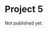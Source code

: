 # Project 5

Not published yet.


<!--

```{note}
There will probably be small updates to the project description in the coming days, so check back regularly!
```

## Practicalities

- **Deadline**: Wednesday, December 11, 23:59.
- **Format:**
  - A scientific report, typeset in LaTeX, delivered as a pdf file on Canvas.
  - Use the report template we have provided [here](./../writing_reports/project_templates.md).
  - Code (with comments, of course) on a UiO GitHub repo ([github.uio.no](https://github.uio.no/)), with the URL to you repo written in the pdf document. 
  - You *must* deliver via your group on Canvas (even if you are working alone).

- **Collaboration:** We strongly encourage you to collaborate with others, in groups of up to three students. The group hands in a single pdf. Remember to list everyone's name in the pdf.

- **Reproducibility:** Your code should be available on a GitHub repo. You can refer to relevant parts of your code in your answers. Make sure to include a README file in the repo that briefly explains how the code is organised, and how it should be compiled and run in order for others to reproduce your results.

- **Figures:** Figures included in your LaTeX document should preferrably be made as vector graphics (e.g. `.pdf` files), rather than raster graphics (e.g. `.png` files).


## Introduction

The goal of this project is to simulate the two-dimensional time-dependent Schrödinger equation, and use it to study a double-slit-in-a-box setup and variations thereof. In short, you will write a simulation that can give results [`like this`](https://www.dropbox.com/s/76sdq2ecp0ekiin/animation.mp4?dl=0). (Note that you will not be required to animate your results, but it's quite instructive and fun to do so.)

The key methodological aspects of the projects are:
- Understanding partial differential equations (PDEs)
- Applying the Crank-Nicolson method in 2+1 dimensions
- Working with complex numbers in code
- Getting them indices straight...
- Using conserved quantities as stability checks

## The Schrödinger equation

The general formulation of the time-dependent Schrödinger equation is 

$$
i \hbar \frac{d}{dt} |\Psi\rangle = \hat{H} |\Psi\rangle,
$$

where $\hat{H}$ is some Hamiltonian operator and $|\Psi\rangle$ is the quantum state ([whatever that is](https://plato.stanford.edu/entries/qt-issues/#OntoIssu)). While we are not really sure what the quantum state *is*, we do know it is related to probability ([whatever that is](https://plato.stanford.edu/entries/probability-interpret/)) through the [Born rule](https://en.wikipedia.org/wiki/Born_rule), which we will use extensively in this project. More details below.



We will now consider the case of *a single, non-relativistic particle in two dimensions*. If we work in "position space", the quantum state $|\Psi\rangle$ can then be expressed through a *complex-valued* function $\Psi(x,y,t)$, historically called the *the wave function*. The Schrödinger equation then becomes

$$
i \hbar \frac{\partial}{\partial t} \Psi(x,y,t) = -\frac{\hbar^2}{2m} \left( \frac{\partial^2}{\partial x^2} + \frac{\partial^2}{\partial y^2} \right) \Psi(x,y,t) + V(x,y,t) \Psi(x,y,t).
$$

Here the terms $-\frac{\hbar^2}{2m} \frac{\partial^2 \Psi}{\partial x^2}$ and $-\frac{\hbar^2}{2m} \frac{\partial^2 \Psi}{\partial y^2}$ are expressions of the kinetic energy, corresponding to $\frac{p^2}{2m}$ from classical physics, with $m$ being the particle mass. The external environment is encoded in *the potential* $V$. We will only consider the case of a *time-independent* potential, $V = V(x,y)$.

When working in position space like this, the Born rule takes the form

$$
p(x,y\,;t) = |\Psi(x,y,t)|^2 = \Psi^*(x,y,t) \, \Psi(x,y,t),
$$

where $p(x,y\,;t)$ denotes the probability density for detecting the particle at position $(x,y)$ if we perform a position measurement at time $t$. The star in $\Psi^*$ denotes complex conjugation.


To keep things simple, we will in this project assume that all dimensionful variables have been scaled away, leaving us with a "bare" Schrödinger equation on the form

$$
i \frac{\partial u}{\partial t} = -\frac{\partial^2 u}{\partial x^2} - \frac{\partial^2 u}{\partial y^2} + v(x,y) u.
$$ (schr_eq)

So in this equation *all the variables are dimensionless*, which means you do not have to worry about units for this project. Our goal is to solve equation {eq}`schr_eq` numerically to determine the evolution of the "wave function" $u(x,y,t)$ in the presence of some potential $v(x,y)$.

In our new notation the Born rule takes the form

$$
p(x,y;t) = |u(x,y,t)|^2 = u^*(x,y,t) \, u(x,y,t).
$$

assuming the wave function $u(x,y,t)$ has been properly normalised.


```{note}
In this course we don't expect any background knowledge in quantum mechanics, so you are not expected to discuss a lot of quantum mechanics in your report. That is, you can simply view the Schrödinger equation as a particular type of differential equation given by equation {eq}`schr_eq`, where the solution is some complex-valued function $u(x,y,t)$, and where we have a rule for connecting this $u(x,y,t)$ to a probability distribution.
```


```{note}
*For those with some quantum mechanics background:* A question that sometimes come up during this project is how the wave function $\Psi(x,y,t)$ actually is related to the state $|\Psi\rangle$, so here's a short answer. (Again, you are not expected to discuss any of this in your reports.) 

Consider the one-dimensional case and for simplicity assume that we have discretised time and space (notation $x_i$ and $t_n$). To work in position space we can express $|\Psi\rangle$ in terms of a set of orthonormal basis states $|x_i\rangle$. (These are eigenstates of the position operator, $\hat{X} |x_i \rangle = x_i |x_i\rangle$). In doing this, the now-discretised wavefunction $\Psi(x_i,t_n) \equiv \Psi_i^n$ simply corresponds to the complex coefficients in this way of expressing $|\Psi\rangle$:

$$
|\Psi\rangle = \Psi_1^n |x_1 \rangle + \Psi_2^n |x_2 \rangle + \Psi_3^n |x_3 \rangle + \ldots,
$$

and correspondingly 

$$
\langle \Psi| =  \langle x_1 | \Psi^{n*}_1 + \langle x_2 | \Psi^{n*}_2 + \langle x_3 | \Psi^{n*}_3 \ldots
$$

Since the states $|x_i\rangle$ are orthonormal, i.e. $\langle x_i|x_j\rangle = \delta_{ij}$, we have that the wavefunction value for position $x_i$ and time $t_n$ can be viewed as the overlap between the current state $|\Psi\rangle$ and the basis state $|x_i\rangle$:

$$
\langle x_i | \Psi \rangle = \Psi_i^n.
$$

Assuming that we make a position measurement at time $t_n$, the probability $P(x_i;t_n)$ (not probability density, since we now work with discretised space) that the outcome will be $x_i$ can be expressed as 

$$
P(x_i;t_n) = | \langle x_i | \Psi \rangle |^2 = |\Psi_i^n|^2 = \Psi^{n*}_i \, \Psi^n_i.
$$

In this notation, the normalization condition for the total probability can be viewed as 

$$
1 &= \langle \Psi | \Psi \rangle\\ 
  &= \big[ \langle x_1 | \Psi^{n*}_1 + \langle x_2 | \Psi^{n*}_2 + \ldots \big] \; \big[ \Psi^n_1 |x_1 \rangle + \Psi^n_2 |x_2 \rangle + \ldots \big]\\ 
  &= \Psi^{n*}_1 \, \Psi^n_1 + \Psi^{n*}_2 \, \Psi^n_2 + \ldots \\
  &= P(x_1;t) + P(x_2;t) + \ldots
$$
```



## Notation

Below we define the basic notation we will use for this project. 

- $x \in [0,1]$, $y \in [0,1]$, $t \in [0,T]$.
- We'll use an equal step size $h$ in both the $x$ and $y$ directions.
- $x \rightarrow x_i = i h$, with $i = 0, 1, \ldots, M-1$. (Don't confuse this index $i$ with the imaginary unit $i$ appearing in the Schrödinger equation!)
- $y \rightarrow y_j = j h$, with $j = 0, 1, \ldots, M-1$.
- $t \rightarrow t_n = n \Delta t$, with $n = 0, 1, \ldots, N_t-1$.
- $u(x,y,t) \rightarrow u(ih,jh,n \Delta t) \equiv u_{ij}^n$. Note that the superscript $n$ here is simply a time index --- we have not raised $u_{ij}$ to the $n$-th power!
- The matrix $U^n$ is a matrix with elements $u_{ij}^n$.
- $v(x,y) \rightarrow v(ih,jh) \equiv v_{ij}$.
- The matrix $V$ is a matrix with elements $v_{ij}$.

Note:

- $M$ is the number of *points* along the $x$ axis, including the boundary points. Thus, the $x$ axis has been discretised using $M-1$ *steps*, and there are $M-2$ "internal points" $x_1, \ldots, x_{M-2}$, i.e. excluding the boundary points $x_0$ and $x_{M-1}$.
- Similarly for the $y$ axis, again with $M$ being the number of *points*.
- We will mix index notation with and without commas as needed for clarity. So keep in mind that e.g. $u_{ij}$ and $u_{i,j}$ mean the same thing.


## Initial and boundary conditions

Throughout this project we will assume Dirichlet boundary conditions in the $xy$ plane:

- $u(x=0, y, t) = 0$
- $u(x=1, y, t) = 0$
- $u(x, y=0, t) = 0$
- $u(x, y=1, t) = 0$

This assumption simplifies the implemention of the Crank-Nicolson scheme quite a bit, so keep in mind that the code we write will have this assumption baked in from the beginning.

For the initial wave function $u(x,y,t=0)$ we will typically use a quantum mechanical Gaussian wavepacket, to be specified in the problems below.


## Problems

### Problem 0

Not really a problem but an advice: Before diving into this project, take a look at the [Armadillo documentation](http://arma.sourceforge.net/docs.html) to see how you can work with complex numbers. For instance, look up terms like `cx_double`, `cx_vec`, `cx_mat`, etc. 

In practice, this simply means having your Armadillo objects filled with the standard `std::complex<double>` type in C++. You should read about that [here](https://en.cppreference.com/w/cpp/numeric/complex) and take a look at the examples. 

PS: You might also find `sp_cx_mat` in Armadillo very useful at some point...


### Problem 1

Show analytically that by discretizing equation {eq}`schr_eq` according to the Crank-Nicolson approach, you end up with the expression

$$
u_{ij}^{n+1}  -  r \left[u_{i+1,j}^{n+1} - 2u_{ij}^{n+1} + u_{i-1,j}^{n+1}\right]  -  r \left[u_{i,j+1}^{n+1} - 2u_{ij}^{n+1} + u_{i,j-1}^{n+1}\right]  +  \frac{i \Delta t}{2} v_{ij} u_{ij}^{n+1} \\
= u_{ij}^n  +  r \left[u_{i+1,j}^n - 2u_{ij}^n + u_{i-1,j}^n\right]  +  r \left[u_{i,j+1}^n - 2u_{ij}^n + u_{i,j-1}^n\right]  -  \frac{i \Delta t}{2} v_{ij} u_{ij}^n,
$$ (CN_eq1)

where $r \equiv \frac{i \Delta t}{2 h^2}$.


### Problem 2

One of the tricky things when implementing Crank-Nicolson with two spatial dimensions is getting the matrices and all the different indices right. When taking into account our choice of simple boundary conditions, equation {eq}`CN_eq1` can be expressed in matrix form as 

$$
A \,\vec{u}^{n+1} = B \,\vec{u}^{n}.
$$ (CN_eq2)

Here the vector $\vec{u}^n$ (and similarly $\vec{u}^{n+1}$) is a column vector that contains the $u^n_{ij}$ values for *all the internal points* of the $xy$ grid at time step $n$. In row-form it would look like this:

$$
\vec{u}^n = \left[(u_{1,1}^n, u_{2,1}^n, \ldots, u_{M-2,1}^n), (u_{1,2}^n, u_{2,2}^n, \ldots u_{M-2,2}^n), \ldots, (u_{1,M-2}^n \ldots u_{M-2,M-2}^n)\right].
$$

The parentheses are just added to make it clear where there is a change in the second index $j$. Thus the $\vec{u}$ vectors have length $(M-2)^2$, and the matrices $A$ and $B$ are thus (potentially very large) matrices of size $(M-2)^2 \times (M-2)^2$. 

Now we need some code to help us get this straight in our program:

- Write a code snippet that translates a pair of indices $(i,j)$ into a corresponding single index $k$ that gives the position of $u^n_{ij}$ in the vector $\vec{u}^n$.

- Next, we need code to construct our $A$ and $B$ matrices. The code must work for any value of $(M-2)$, but we can use $(M-2)=3$ as a first test case. So write a code snippet that takes as input a number $r$ and two vectors $\vec{a}$ and $\vec{b}$ and produce the following matrices when the vectors are of length 9:  
`  `

  $$
  A = 
  \begin{bmatrix}
  a_0 &  -r  &  0   &  -r   &   0   &  0    &  0   &  0    &  0    \\
  -r  &  a_1 &  -r  &  0    &   -r  &  0    &  0   &  0    &  0    \\
  0   &  -r  &  a_2 &  0    &   0   &  -r   &  0   &  0    &  0    \\
  -r  &  0   &  0   &  a_3  &   -r  &  0    &  -r  &  0    &  0    \\
  0   &  -r  &  0   &  -r   &   a_4 &  -r   &  0   &  -r   &  0    \\
  0   &  0   &  -r  &  0    &   -r  &  a_5  &  0   &  0    &  -r   \\
  0   &  0   &  0   &  -r   &   0   &  0    &  a_6 &  -r   &  0    \\
  0   &  0   &  0   &  0    &   -r  &  0    &  -r  &  a_7  &  -r   \\
  0   &  0   &  0   &  0    &   0   &  -r   &  0   &  -r   &  a_8  \\
  \end{bmatrix}
  $$

  $$
  B = 
  \begin{bmatrix}
  b_0 &  r   &  0   &  r    &   0   &  0    &  0   &  0    &  0    \\
  r   &  b_1 &  r   &  0    &   r   &  0    &  0   &  0    &  0    \\
  0   &  r   &  b_2 &  0    &   0   &  r    &  0   &  0    &  0    \\
  r   &  0   &  0   &  b_3  &   r   &  0    &  r   &  0    &  0    \\
  0   &  r   &  0   &  r    &   b_4 &  r    &  0   &  r    &  0    \\
  0   &  0   &  r   &  0    &   r   &  b_5  &  0   &  0    &  r    \\
  0   &  0   &  0   &  r    &   0   &  0    &  b_6 &  r    &  0    \\
  0   &  0   &  0   &  0    &   r   &  0    &  r   &  b_7  &  r    \\
  0   &  0   &  0   &  0    &   0   &  r    &  0   &  r    &  b_8  \\
  \end{bmatrix}
  $$

- To get the matrix structures correct it may be useful to notice that the $A$ and $B$ matrices are based on submatrices of size $(M-2) \times (M-2)$, as illustrated here:  
`  `

  $$
  A,B = 
  \begin{bmatrix}
    \begin{pmatrix}
      \bullet  &  \bullet  &  \phantom{\bullet} \\
      \bullet  &  \bullet  &  \bullet \\
      \phantom{\bullet}  &  \bullet  &  \bullet
    \end{pmatrix}
    \begin{pmatrix}
      \bullet  &  \phantom{\bullet}  &  \phantom{\bullet} \\
      \phantom{\bullet}  &  \bullet  &  \phantom{\bullet} \\
      \phantom{\bullet}  &  \phantom{\bullet}  &  \bullet
    \end{pmatrix}
    \begin{pmatrix}
      \phantom{\bullet}  &  \phantom{\bullet}  &  \phantom{\bullet} \\
      \phantom{\bullet}  &  \phantom{\bullet}  &  \phantom{\bullet} \\
      \phantom{\bullet}  &  \phantom{\bullet}  &  \phantom{\bullet}
    \end{pmatrix}\\
    \begin{pmatrix}
      \bullet  &  \phantom{\bullet}  &  \phantom{\bullet} \\
      \phantom{\bullet}  &  \bullet  &  \phantom{\bullet} \\
      \phantom{\bullet}  &  \phantom{\bullet}  &  \bullet
    \end{pmatrix}
    \begin{pmatrix}
      \bullet  &  \bullet  &  \phantom{\bullet} \\
      \bullet  &  \bullet  &  \bullet \\
      \phantom{\bullet}  &  \bullet  &  \bullet
    \end{pmatrix}
    \begin{pmatrix}
      \bullet  &  \phantom{\bullet}  &  \phantom{\bullet} \\
      \phantom{\bullet}  &  \bullet  &  \phantom{\bullet} \\
      \phantom{\bullet}  &  \phantom{\bullet}  &  \bullet
    \end{pmatrix}\\
    \begin{pmatrix}
      \phantom{\bullet}  &  \phantom{\bullet}  &  \phantom{\bullet} \\
      \phantom{\bullet}  &  \phantom{\bullet}  &  \phantom{\bullet} \\
      \phantom{\bullet}  &  \phantom{\bullet}  &  \phantom{\bullet}
    \end{pmatrix}
    \begin{pmatrix}
      \bullet  &  \phantom{\bullet}  &  \phantom{\bullet} \\
      \phantom{\bullet}  &  \bullet  &  \phantom{\bullet} \\
      \phantom{\bullet}  &  \phantom{\bullet}  &  \bullet
    \end{pmatrix}
    \begin{pmatrix}
      \bullet  &  \bullet  &  \phantom{\bullet} \\
      \bullet  &  \bullet  &  \bullet \\
      \phantom{\bullet}  &  \bullet  &  \bullet
    \end{pmatrix}
  \end{bmatrix}
  $$

- In the *Code snippets* section at the bottom we provide a C++ function you can use if you want to print the structure of a sparse matrix to screen.

- Make sure your code works for any value of $(M-2)$, even though we have so far only tested it for the simple case $(M-2)=3$. One way to test that can be to check that you get the following matrices when you try with $(M-2)=4$:  
`  `

  $$
  A = 
  \begin{bmatrix}
  a_0 &  -r  &  0   &  0  &   -r  &  0   &  0   &  0  &   0   &  0   &  0   &  0     &  0     &  0     &  0     &  0     \\
  -r  &  a_1 &  -r  &  0  &   0   &  -r  &  0   &  0  &   0   &  0   &  0   &  0     &  0     &  0     &  0     &  0     \\
  0   &  -r  &  a_2 &  -r &   0   &  0   &  -r  &  0  &   0   &  0   &  0   &  0     &  0     &  0     &  0     &  0     \\
  0   &  0   &  -r  & a_3 &   0   &  0   &  0   &  -r &   0   &  0   &  0   &  0     &  0     &  0     &  0     &  0     \\
  -r  &  0   &  0   &  0  &   a_4 &  -r  &  0   &  0  &   -r  &  0   &  0   &  0     &  0     &  0     &  0     &  0     \\
  0   &  -r  &  0   &  0  &   -r  &  a_5 &  -r  &  0  &   0   &  -r  &  0   &  0     &  0     &  0     &  0     &  0     \\
  0   &  0   &  -r  &  0  &   0   &  -r  &  a_6 &  -r &   0   &  0   &  -r  &  0     &  0     &  0     &  0     &  0     \\
  0   &  0   &  0   &  -r &   0   &  0   &  -r  & a_7 &   0   &  0   &  0   &  -r    &  0     &  0     &  0     &  0     \\
  0   &  0   &  0   &  0  &   -r  &  0   &  0   &  0  &   a_8 &  -r  &  0   &  0     &  -r    &  0     &  0     &  0     \\
  0   &  0   &  0   &  0  &   0   &  -r  &  0   &  0  &   -r  &  a_9 &  -r  &  0     &  0     &  -r    &  0     &  0     \\
  0   &  0   &  0   &  0  &   0   &  0   &  -r  &  0  &   0   &  -r  &  a_{10} &  -r &  0     &  0     &  -r    &  0     \\
  0   &  0   &  0   &  0  &   0   &  0   &  0   &  -r &   0   &  0   &  -r  & a_{11} &  0     &  0     &  0     &  -r    \\
  0   &  0   &  0   &  0  &   0   &  0   &  0   &  0  &   -r  &  0   &  0   &  0     & a_{12} &  -r    &  0     &  0     \\
  0   &  0   &  0   &  0  &   0   &  0   &  0   &  0  &   0   &  -r  &  0   &  0     & -r     & a_{13} &  -r    &  0     \\
  0   &  0   &  0   &  0  &   0   &  0   &  0   &  0  &   0   &  0   &  -r  &  0     & 0      &  -r    & a_{14} &  -r    \\
  0   &  0   &  0   &  0  &   0   &  0   &  0   &  0  &   0   &  0   &  0   &  -r    & 0      &  0     &  -r    & a_{15} \\
  \end{bmatrix}
  $$

  $$
  B = 
  \begin{bmatrix}
  b_0 &  r   &  0   &  0  &   r   &  0   &  0   &  0  &   0   &  0   &  0   &  0     &  0     &  0     &  0     &  0     \\
  r   &  b_1 &  r   &  0  &   0   &  r   &  0   &  0  &   0   &  0   &  0   &  0     &  0     &  0     &  0     &  0     \\
  0   &  r   &  b_2 &  r  &   0   &  0   &  r   &  0  &   0   &  0   &  0   &  0     &  0     &  0     &  0     &  0     \\
  0   &  0   &  r   & b_3 &   0   &  0   &  0   &  r  &   0   &  0   &  0   &  0     &  0     &  0     &  0     &  0     \\
  r   &  0   &  0   &  0  &   b_4 &  r   &  0   &  0  &   r   &  0   &  0   &  0     &  0     &  0     &  0     &  0     \\
  0   &  r   &  0   &  0  &   r   &  b_5 &  r   &  0  &   0   &  r   &  0   &  0     &  0     &  0     &  0     &  0     \\
  0   &  0   &  r   &  0  &   0   &  r   &  b_6 &  r  &   0   &  0   &  r   &  0     &  0     &  0     &  0     &  0     \\
  0   &  0   &  0   &  r  &   0   &  0   &  r   & b_7 &   0   &  0   &  0   &  r     &  0     &  0     &  0     &  0     \\
  0   &  0   &  0   &  0  &   r   &  0   &  0   &  0  &   b_8 &  r   &  0   &  0     &  r     &  0     &  0     &  0     \\
  0   &  0   &  0   &  0  &   0   &  r   &  0   &  0  &   r   &  b_9 &  r   &  0     &  0     &  r     &  0     &  0     \\
  0   &  0   &  0   &  0  &   0   &  0   &  r   &  0  &   0   &  r   &  b_{10} &  r  &  0     &  0     &  r     &  0     \\
  0   &  0   &  0   &  0  &   0   &  0   &  0   &  r  &   0   &  0   &  r   & b_{11} &  0     &  0     &  0     &  r     \\
  0   &  0   &  0   &  0  &   0   &  0   &  0   &  0  &   r   &  0   &  0   &  0     & b_{12} &  r     &  0     &  0     \\
  0   &  0   &  0   &  0  &   0   &  0   &  0   &  0  &   0   &  r   &  0   &  0     & r      & b_{13} &  r     &  0     \\
  0   &  0   &  0   &  0  &   0   &  0   &  0   &  0  &   0   &  0   &  r   &  0     & 0      &  r     & b_{14} &  r     \\
  0   &  0   &  0   &  0  &   0   &  0   &  0   &  0  &   0   &  0   &  0   &  r     & 0      &  0     &  r     & b_{15} \\
  \end{bmatrix}
  $$

- Now you are ready to write a proper function for your program that, using inputs $M$, $h$, $\Delta t$ and the matrix $V$ as input, can fill two $(M-2)^2 \times (M-2)^2$ matrices $A$ and $B$ according to the above pattern, with

  $$
  a_k &= 1 + 4r + \frac{i \Delta t}{2} v_{ij},\\
  b_k &= 1 - 4r - \frac{i \Delta t}{2} v_{ij}.
  $$

  (Here the $i$ in $i \Delta t$ is again the imaginary unit.)



### Problem 3

When we have the matrices $A$ and $B$, finding the next $\vec{u}^{n+1}$ from the current $\vec{u}^n$ in a time loop can be done in two steps:

  1. Perform the matrix multiplication $B \, \vec{u}^n = \vec{b}$.

  2. Solve the matrix equation $A \, \vec{u}^{n+1} = \vec{b}$ for the unknown $\vec{u}^{n+1}$.

Given what you know about matrix $A$, discuss which approaches might be well-suited to solve $A \, \vec{u}^{n+1} = \vec{b}$. For your code you can either implement a solver yourself or use a built-in solver in Armadillo.


```{note}
If you want to implement your own solver to solve $A \, \vec{u}^{n+1} = \vec{b}$, keep in mind that in the lectures we have discussed several different types of methods for solving matrix equations, including some that are easy to implement but that we haven't used in any previous project...
```


### Problem 4

Write a part of your program that can set up the initial state $u_{ij}^0$ based on the following expression for an unnormalised Gaussian wave packet

$$
u(x,y,t=0) = e^{-\frac{(x-x_c)^2}{2 \sigma_x^2} - \frac{(y-y_c)^2}{2 \sigma_y^2} + i p_x x + i p_y y}.
$$
  
Here $x_c$ and $y_c$ are the coordinates of the centre of the initial wave packet, $\sigma_x$ and $\sigma_y$ are the initial widths of the wave packet in the $x$ and $y$ directions, and $p_x$ and $p_y$ are the wave packet momenta.

Make sure that the initial state $u_{ij}^0$ satisfies the boundary conditions. 

Also, add code that normalises your initial state such that 

$$
\sum\limits_{i,j} u^{0*}_{ij} \, u^0_{ij} = 1,\\
$$

i.e. that the total probability in our 2D probability function $p^n_{ij} = u^{n*}_{ij} \, u^n_{ij}$ starts out normalized to 1.

```{note}
By requiring that $\sum\limits_{i,j} p^n_{ij} = 1$, rather than requiring $\sum\limits_{i,j} p^n_{ij} h^2 = 1$, we interpret $p^n_{ij}$ as a *probability*, not a probability *density*. That is, $p^n_{ij}$ is the probability that at time step $n$ is associated with a small grid cell of area $h^2$ centered on $(x, y) = (x_i, y_j)$.
```


### Problem 5

Write a part of your program that initialises the potential $V$. To construct the barriers used for the double-slit (and other configurations) we will simply set the elements $v_{ij}$ of $V$ that correspond to points inside the barriers to some high constant value $v_{ij} = v_0$. As our starting point we will use the following double-slit setup:

- Wall thickness in the $x$ direction: 0.02
- Wall position (centre) in the $x$ direction: 0.5
- Length of the wall piece separating the two slits (the $y$ distance between the inner edges of the two slits): 0.05
- Slit aperture (opening in the $y$ direction): 0.05
- Ensure that the slit setup is symmetric around $y = 0.5$. (So for the double-slit, the wall piece separating the two slits should be centered on $y = 0.5$.)


In Problem 9 you will also use single-slit and triple-slit configurations.

```{note}
If you want to simulate new potential configurations without having to hard-code the potentials in your program or specify a very long list of command-line arguments, you can consider using an input text file to specify the potential configuration. See the [introduction to Armadillo](sec:intro_to_armadillo) page for an easy example of how to read a text data table with Armadillo, or take a look at the [read from file](sec:read_from_file) page for an example using only the standard C++ library.
```

### Problem 6

Put everything together into a program that does (at least) the following:

1. Set the simulation parameters. It may be useful to read some or all of these as command-line input, or from an input file. The main simulation parameters are $h$, $\Delta t$, $T$, $x_c$, $\sigma_x$, $p_x$, $y_c$, $\sigma_y$, $p_y$ and $v_0$. 

2. Set up the potential matrix, $V$. 

3. Set up the initial state matrix, $U^0$.

4. Set up the matrices $A$ and $B$ required by the Crank-Nicolson approach.

5. Run the loop over time steps and store each new state $U^n$. You can either write every new state directly to file during the loop, or store them in memory and write everything to file after the loop. (Armadillo's `cx_cube` might be useful.)



### Problem 7

```{note}
Note that for this problem the output file can become large-ish (~200MB as binary file) if you save the full simulation, i.e. the full wave function at each time step.
```

In theory, the total probability ($= 1$) in the probability function $p^n_{ij} = u^{n*}_{ij}\,u^n_{ij}$ should be conserved over time. This is a nice consistency check to make sure your code works as it should.

- First run your simulation with the settings $h = 0.005$, $\Delta t = 2.5\times10^{-5}$, $T = 0.008$, $x_c = 0.25$, $\sigma_x = 0.05$, $p_x = 200$, $y_c = 0.5$, $\sigma_y = 0.05$, $p_y = 0$ and $v_0 = 0$, i.e. without any double-slit barrier.

- Make a plot of the deviation of the total probability from 1.0 as a function of time. (If the deviations are too small to be visible in your plot, consider plotting the data in a different way...)

- Run the simulation again, but now with a double-slit barrier switched on. Use $v_0 = 1\times10^{10}$ and the double-slit configuration from Problem 5, and make the initial state broader in the $y$-direction by setting $\sigma_y = 0.10$.

- Make a similar plot of the deviation of the total probability from 1.0 as a function of time.

```{note}
Keep in mind that how accurately you should expect the probability to be conserved will depend on what type of approach you have chosen for solving the matrix equation in Problem 3.
```


### Problem 8

Run your simulation with the following settings: $h = 0.005$, $\Delta t = 2.5\times10^{-5}$, $T = 0.002$, $x_c = 0.25$, $\sigma_x = 0.05$, $p_x = 200$, $y_c = 0.5$, $\sigma_y = 0.20$, $p_y = 0$ and $v_0 = 1\times10^{10}$. Use the double-slit configuration from Problem 5.


- Make three colourmap plots that illustrate the time evolution of the 2D probability function $p^n_{ij} = u^{n*}_{ij}\,u^n_{ij}$. Use the times $t = 0$, $t = 0.001$ and $t = 0.002$. (Feel free to make more plots if you want, but at least include these time steps.)

- For the same time steps, also make colourmap plots that show $\text{Re}(u_{ij})$ and $\text{Im}(u_{ij})$.

```{note}
When making the colourmap plots, it may be a good idea adjust the colour scale to the maximum of $p^n_{ij}$ at each time step independently. Then you avoid the problem that the shape of the probability function becomes difficult to see for time steps where it is very broad and flat.

You may also consider not using $p^n_{ij}$ as the $z$ axis (colour) value, but rather some tranformation of $p^n_{ij}$ like $\sqrt{p^n_{ij}}$, to more clearly see the structures in the low-probability regions. However, this comes with the cost that the plots become somewhat harder to interpret. But regardless of your choice, make sure to specify exactly what quantity the values on the colour scale represent.
```


### Problem 9

- Assume that we measure the particle with a detector screen at $x = 0.8$ (spanning the entire $y$ axis) at time $t = 0.002$. Using your simulation results from Problem 8, make a plot that shows the detection probability along this screen at this time. 

  Since we assume that we do indeed detect the particle *somewhere* along this line, you should normalise the one-dimensional probability function to sum to 1.0. Or in other words, you should plot $p(y\,|\,x=0.8\,;\,t=0.002)$, not $p(x,y\,;\,t=0.002)$ along $x=0.8$.

- Adjust your code to also simulate single-slit and triple-slit experiments. Like for the double-slit case, use slits with aperture 0.05 and use walls of $y$-length 0.05 to separate each pair of slits (in the triple-slit case). For each case, make a plot of the same 1D probability function as above, i.e. $p(y\,|\,x=0.8\,;\,t=0.002)$.


### Problem X

If you find it useful, feel free to make some animations of your simulation and put links to these in your report! (However, don't overdo it --- your report will be more readable if the reader doesn't have to switch between the report and watching animations all the time.)


--------


### Code snippets

Here's a C++ function to print the structure of a `arma::sp_cx_mat` matrix to screen:

```cpp
#include <armadillo>
#include <vector>
#include <string>

// A function that prints the structure of a sparse matrix to screen.
void print_sp_matrix_structure(const arma::sp_cx_mat& A)
{
    using namespace std;
    using namespace arma;

    // Declare a C-style 2D array of strings.
    string S[A.n_rows][A.n_cols];  

    // Initialise all the strings to " ".
    for (int i =0; i < A.n_rows; i++)
    {
        for (int j = 0; j < A.n_cols; j++)
        {
            S[i][j] = " ";
        }
    }

    // Next, we want to set the string to a dot at each non-zero element.
    // To do this we use the special loop iterator from the sp_cx_mat class
    // to help us loop over only the non-zero matrix elements.
    sp_cx_mat::const_iterator it     = A.begin();
    sp_cx_mat::const_iterator it_end = A.end();

    int nnz = 0;
    for(it; it != it_end; ++it)
    {
        S[it.row()][it.col()] = "•";
        nnz++;
    }

    // Finally, print the matrix to screen.
    cout << endl;
    for (int i =0; i < A.n_rows; i++)
    {
        cout << "| ";
        for (int j = 0; j < A.n_cols; j++)
        {
            cout << S[i][j] << " ";
        }
        cout <<  "|\n";
    }

    cout << endl;
    cout << "matrix size: " << A.n_rows << "x" << A.n_cols << endl;
    cout << "non-zero elements: " << nnz << endl ;
    cout << endl;
}
```

`  `
`  `

Here's a Python example demonstrating how you can use matplotlib to animate 2D colourmap plots:

```python
import numpy as np
import matplotlib
import matplotlib.pyplot as plt
from matplotlib.animation import FuncAnimation


#
# Let's generate a dummy time series for a function z(x,y,t)
#

# Set up a 2D xy grid
h = 0.005
x_points = np.arange(0, 1+h, h)
y_points = np.arange(0, 1+h, h)
x, y = np.meshgrid(x_points, y_points, sparse=True)

# Array of time points
dt = 0.005
t_points = np.arange(0, 1+dt, dt)

# A function for a Gaussian that is travelling 
# in the x direction and broadening as time passes
def z(x,y,t):
    v = 0.5
    x_c = 0.2
    sigma_x = 0.025 + 0.15 * t
    return 1. / (2 * np.pi * np.sqrt(sigma_x)) * np.exp(-0.5 * (x - x_c - v * t)**2 / sigma_x**2)

# Fill z_data_list with f(x,y,t)
z_data_list = []
for t in t_points:
    z_data = z(x, y, t)
    z_data_list.append(z_data)


#
# Now the list z_data_list contains a series of "frames" of z(x,y,t), 
# where each frame can be plotted as a 2D image using imshow. Let's
# animate it!
#

# Some settings
fontsize = 12
t_min = t_points[0]
x_min, x_max = x_points[0], x_points[-1]
y_min, y_max = y_points[0], y_points[-1]

# Create figure
fig = plt.figure()
ax = plt.gca()

# Create a colour scale normalization according to the max z value in the first frame
norm = matplotlib.cm.colors.Normalize(vmin=0.0, vmax=np.max(z_data_list[0]))

# Plot the first frame
img = ax.imshow(z_data_list[0], extent=[x_min,x_max,y_min,y_max], cmap=plt.get_cmap("viridis"), norm=norm)

# Axis labels
plt.xlabel("x", fontsize=fontsize)
plt.ylabel("y", fontsize=fontsize)
plt.xticks(fontsize=fontsize)
plt.yticks(fontsize=fontsize)

# Add a colourbar
cbar = fig.colorbar(img, ax=ax)
cbar.set_label("z(x,y,t)", fontsize=fontsize)
cbar.ax.tick_params(labelsize=fontsize)

# Add a text element showing the time
time_txt = plt.text(0.95, 0.95, "t = {:.3e}".format(t_min), color="white", 
                    horizontalalignment="right", verticalalignment="top", fontsize=fontsize)

# Function that takes care of updating the z data and other things for each frame
def animation(i):
    # Normalize the colour scale to the current frame?
    norm = matplotlib.cm.colors.Normalize(vmin=0.0, vmax=np.max(z_data_list[i]))
    img.set_norm(norm)

    # Update z data
    img.set_data(z_data_list[i])

    # Update the time label
    current_time = t_min + i * dt
    time_txt.set_text("t = {:.3e}".format(current_time))

    return img

# Use matplotlib.animation.FuncAnimation to put it all together
anim = FuncAnimation(fig, animation, interval=1, frames=np.arange(0, len(z_data_list), 2), repeat=False, blit=0)

# Run the animation!
plt.show()

# # Save the animation
# anim.save('./animation.mp4', writer="ffmpeg", bitrate=10000, fps=15)  # The fps (frames per second) sets the animation speed
```

-->

